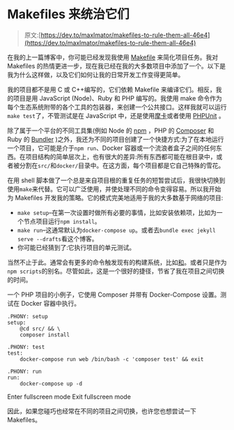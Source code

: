 # Makefiles 来统治它们

> 原文:[https://dev.to/maxlmator/makefiles-to-rule-them-all-46e4](https://dev.to/maxlmator/makefiles-to-rule-them-all-46e4)

在我的上一篇博客中，你可能已经发现我使用 [Makefile](https://www.gnu.org/software/make/manual/make.html) 来简化项目任务。我对 Makefiles 的热情更进一步，现在我已经在我的大多数项目中添加了一个。以下是我为什么这样做，以及它们如何让我的日常开发工作变得更简单。

我的项目都不是用 C 或 C++编写的，它们依赖 Makefile 来编译它们。相反，我的项目是用 JavaScript (Node)、Ruby 和 PHP 编写的。我使用 make 命令作为每个生态系统附带的各个工具的包装器，来创建一个公共接口。这样我就可以运行`make test`了，不管测试是在 JavaScript 中，还是使用[摩卡](https://mochajs.org/)或者使用 [PHPUnit](https://phpunit.de/) 。

除了属于一个平台的不同工具集(例如 Node 的 [npm](https://www.npmjs.com/) ，PHP 的 [Composer](https://getcomposer.org/) 和 Ruby 的 [Bundler](http://bundler.io/) )之外，我还为不同的项目创建了一个快捷方式:为了在本地运行一个项目，它可能是介于`npm run`、Docker 容器或一个流浪者盒子之间的任何东西。在项目结构的简单层次上，也有很大的差异:所有东西都可能在根目录中，或者被分割在`src/`和`docker/`目录中。在这方面，每个项目都是它自己特殊的雪花。

在用 shell 脚本做了一个总是来自项目根的重复任务的短暂尝试后，我很快切换到使用`make`来代替。它可以广泛使用，并使处理不同的命令变得容易。所以我开始为 Makefiles 开发我的策略。它的模式完美地适用于我的大多数基于网络的项目:

*   `make setup`–在第一次设置时做所有必要的事情，比如安装依赖项，比如为一个节点项目运行`npm install`。
*   `make run`–这通常默认为`docker-compose up`。或者去`bundle exec jekyll serve --drafts`看这个博客。
*   你可能已经猜到了:它执行项目的单元测试。

当然不止于此。通常会有更多的命令触发现有的构建系统，比如[和](https://ant.apache.org/)。或者只是作为`npm scripts`的别名。尽管如此，这是一个很好的捷径，节省了我在项目之间切换的时间。

一个 PHP 项目的小例子，它使用 Composer 并带有 Docker-Compose 设置。测试在 Docker 容器中执行。

```
.PHONY: setup
setup:
    @cd src/ && \
    composer install

.PHONY: test
test:
    docker-compose run web /bin/bash -c 'composer test' && exit

.PHONY: run
run:
    docker-compose up -d 
```

Enter fullscreen mode Exit fullscreen mode

因此，如果您碰巧也经常在不同的项目之间切换，也许您也想尝试一下 Makefiles。